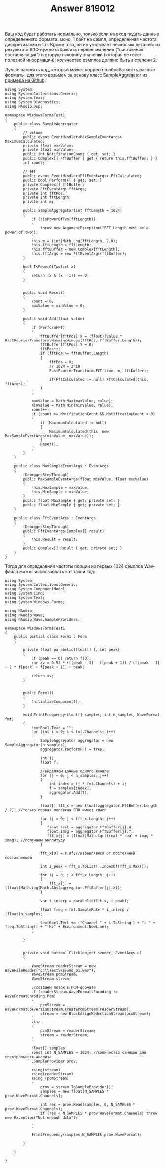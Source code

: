 ﻿---
title: "Answer 819012"
se.owner.user_id: 240512
se.owner.display_name: "MSDN.WhiteKnight"
se.owner.link: "https://ru.stackoverflow.com/users/240512/msdn-whiteknight"
se.answer_id: 819012
se.question_id: 818576
se.post_type: answer
se.score: 2
se.is_accepted: False
---
<p>Ваш код будет работать нормально, только если на вход подать данные определенного формата: моно, 1 байт на сэмпл, определенная частота дискретизации и т.п. Кроме того, он не учитывает несколько деталей: из результата БПФ нужно отбросить первое значение ("постоянная составляющая") и вторую половину значений (которая не несет полезной информации); количество сэмплов должно быть в степени 2. </p>

<p>Лучше написать код, который может корректно обрабатывать разные форматы, для этого возьмем за основу класс SampleAggregator из <a href="https://github.com/SjB/NAudio/blob/master/NAudioWpfDemo/AudioPlaybackDemo/SampleAggregator.cs" rel="nofollow noreferrer">примера на Github</a>:</p>

<pre><code>using System;
using System.Collections.Generic;
using System.Text;
using System.Diagnostics;
using NAudio.Dsp;

namespace WindowsFormsTest1
{    
    public class SampleAggregator
    {
        // volume
        public event EventHandler&lt;MaxSampleEventArgs&gt; MaximumCalculated;
        private float maxValue;
        private float minValue;
        public int NotificationCount { get; set; }
        public Complex[] FftBuffer { get { return this.fftBuffer; } }
        int count;

        // FFT
        public event EventHandler&lt;FftEventArgs&gt; FftCalculated;
        public bool PerformFFT { get; set; }
        private Complex[] fftBuffer;
        private FftEventArgs fftArgs;
        private int fftPos;
        private int fftLength;
        private int m;

        public SampleAggregator(int fftLength = 1024)
        {
            if (!IsPowerOfTwo(fftLength))
            {
                throw new ArgumentException("FFT Length must be a power of two");
            }
            this.m = (int)Math.Log(fftLength, 2.0);
            this.fftLength = fftLength;
            this.fftBuffer = new Complex[fftLength];
            this.fftArgs = new FftEventArgs(fftBuffer);
        }

        bool IsPowerOfTwo(int x)
        {
            return (x &amp; (x - 1)) == 0;
        }


        public void Reset()
        {
            count = 0;
            maxValue = minValue = 0;
        }

        public void Add(float value)
        {
            if (PerformFFT)
            {
                fftBuffer[fftPos].X = (float)(value * FastFourierTransform.HammingWindow(fftPos, fftBuffer.Length));
                fftBuffer[fftPos].Y = 0;
                fftPos++;
                if (fftPos &gt;= fftBuffer.Length)
                {
                    fftPos = 0;
                    // 1024 = 2^10
                    FastFourierTransform.FFT(true, m, fftBuffer);

                    if(FftCalculated != null) FftCalculated(this, fftArgs);
                }
            }

            maxValue = Math.Max(maxValue, value);
            minValue = Math.Min(minValue, value);
            count++;
            if (count &gt;= NotificationCount &amp;&amp; NotificationCount &gt; 0)
            {
                if (MaximumCalculated != null)
                {
                    MaximumCalculated(this, new MaxSampleEventArgs(minValue, maxValue));
                }
                Reset();
            }
        }
    }

    public class MaxSampleEventArgs : EventArgs
    {
        [DebuggerStepThrough]
        public MaxSampleEventArgs(float minValue, float maxValue)
        {
            this.MaxSample = maxValue;
            this.MinSample = minValue;
        }
        public float MaxSample { get; private set; }
        public float MinSample { get; private set; }
    }

    public class FftEventArgs : EventArgs
    {
        [DebuggerStepThrough]
        public FftEventArgs(Complex[] result)
        {
            this.Result = result;
        }
        public Complex[] Result { get; private set; }
    }
}
</code></pre>

<p>Тогда для определения частоты порции из первых 1024 сэмплов Wav-файла можно использовать вот такой код:</p>

<pre><code>using System;
using System.Collections.Generic;
using System.ComponentModel;
using System.Linq;
using System.Text;
using System.Windows.Forms;

using NAudio;
using NAudio.Wave;
using NAudio.Wave.SampleProviders;

namespace WindowsFormsTest1
{
    public partial class Form1 : Form
    {        

        private float parabolic(float[] f, int peak)
        {
            if (peak == 0) return f[0];
            var xv = 0.5f * (f[peak - 1] - f[peak + 1]) / (f[peak - 1] - 2 * f[peak] + f[peak + 1]) + peak;

            return xv;
        }       


        public Form1()
        {
            InitializeComponent();            
        }

        void PrintFrequency(float[] samples, int n_samples, WaveFormat fmt)
        {
            textBox1.Text = "";
            for (int i = 0; i &lt; fmt.Channels; i++)
            {
                SampleAggregator aggregator = new SampleAggregator(n_samples);
                aggregator.PerformFFT = true;

                int j;
                float f;

                //выделяем данные одного канала
                for (j = 0; j &lt; n_samples; j++)
                {
                    int index = (j * fmt.Channels) + i;
                    f = samples[index];
                    aggregator.Add(f);
                }

                float[] fft_x = new float[aggregator.FftBuffer.Length / 2]; //только первая половина БПФ имеет смысл

                for (j = 0; j &lt; fft_x.Length; j++)
                {
                   float real = aggregator.FftBuffer[j].X;
                   float imag = aggregator.FftBuffer[j].Y;
                   fft_x[j] = (float)Math.Sqrt(real * real + imag * imag); //получаем амплитуду  
                }

                fft_x[0] = 0.0f;//избавляемся от постоянной составляющей

                int i_peak = fft_x.ToList().IndexOf(fft_x.Max());                

                for (j = 0; j &lt; fft_x.Length; j++)
                {
                    fft_x[j] = (float)Math.Log(Math.Abs(aggregator.FftBuffer[j].X));
                }

                var i_interp = parabolic(fft_x, i_peak);

                float freq = fmt.SampleRate * i_interp / (float)n_samples;

                textBox1.Text += ("Channel " + i.ToString() + ": " + freq.ToString() + " Hz" + Environment.NewLine);
            }

        }


        private void button1_Click(object sender, EventArgs e)
        {

            WaveStream readerStream = new WaveFileReader("c:\\Test\\sound_01.wav");
            WaveStream pcmStream;
            WaveStream stream;

            //создаем поток в PCM-формате
            if (readerStream.WaveFormat.Encoding != WaveFormatEncoding.Pcm)
            {
                pcmStream = WaveFormatConversionStream.CreatePcmStream(readerStream);
                stream = new BlockAlignReductionStream(pcmStream);
            }
            else
            {
                pcmStream = readerStream;
                stream = readerStream;
            }

            float[] samples;
            const int N_SAMPLES = 1024; //количество сэмплов для спектрального анализа
            ISampleProvider prov;

            using(stream)
            using(readerStream)
            using (pcmStream)
            {
                prov = stream.ToSampleProvider();                
                samples = new float[N_SAMPLES * prov.WaveFormat.Channels];

                int res = prov.Read(samples, 0, N_SAMPLES * prov.WaveFormat.Channels);
                if (res &lt; N_SAMPLES * prov.WaveFormat.Channels) throw new Exception("Not enough data");

            }

            PrintFrequency(samples,N_SAMPLES,prov.WaveFormat);

        }  

    }

}
</code></pre>
